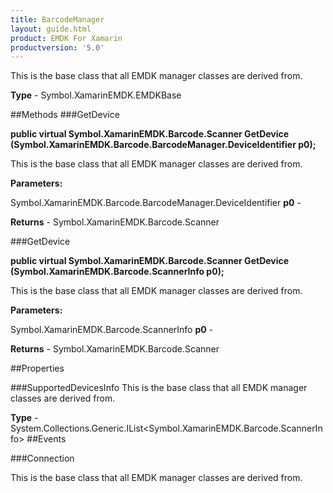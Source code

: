 ```yaml
---
title: BarcodeManager
layout: guide.html
product: EMDK For Xamarin 
productversion: '5.0' 
---
```

This is the base class that all EMDK manager classes are derived from.

**Type** - Symbol.XamarinEMDK.EMDKBase

##Methods
###GetDevice

**public virtual Symbol.XamarinEMDK.Barcode.Scanner GetDevice (Symbol.XamarinEMDK.Barcode.BarcodeManager.DeviceIdentifier p0);**

This is the base class that all EMDK manager classes are derived from.

**Parameters:**

Symbol.XamarinEMDK.Barcode.BarcodeManager.DeviceIdentifier **p0**  - 

**Returns** - Symbol.XamarinEMDK.Barcode.Scanner

###GetDevice

**public virtual Symbol.XamarinEMDK.Barcode.Scanner GetDevice (Symbol.XamarinEMDK.Barcode.ScannerInfo p0);**

This is the base class that all EMDK manager classes are derived from.

**Parameters:**

Symbol.XamarinEMDK.Barcode.ScannerInfo **p0**  - 

**Returns** - Symbol.XamarinEMDK.Barcode.Scanner

##Properties

###SupportedDevicesInfo
This is the base class that all EMDK manager classes are derived from.

**Type** - System.Collections.Generic.IList<Symbol.XamarinEMDK.Barcode.ScannerInfo>
##Events

###Connection

This is the base class that all EMDK manager classes are derived from.

